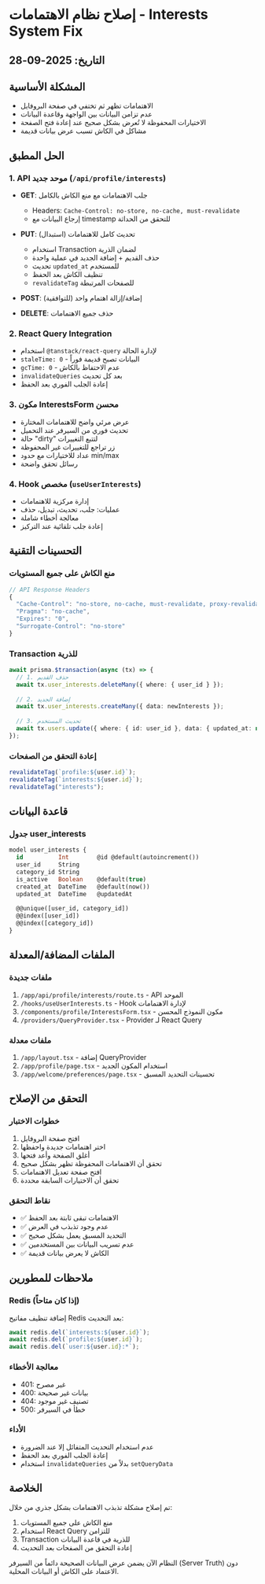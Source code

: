 # إصلاح نظام الاهتمامات - Interests System Fix

## التاريخ: 2025-09-28

## المشكلة الأساسية
- الاهتمامات تظهر ثم تختفي في صفحة البروفايل
- عدم تزامن البيانات بين الواجهة وقاعدة البيانات
- الاختيارات المحفوظة لا تُعرض بشكل صحيح عند إعادة فتح الصفحة
- مشاكل في الكاش تسبب عرض بيانات قديمة

## الحل المطبق

### 1. API موحد جديد (`/api/profile/interests`)
- **GET**: جلب الاهتمامات مع منع الكاش بالكامل
  - Headers: `Cache-Control: no-store, no-cache, must-revalidate`
  - إرجاع البيانات مع timestamp للتحقق من الحداثة
  
- **PUT**: تحديث كامل للاهتمامات (استبدال)
  - استخدام Transaction لضمان الذرية
  - حذف القديم + إضافة الجديد في عملية واحدة
  - تحديث `updated_at` للمستخدم
  - تنظيف الكاش بعد الحفظ
  - `revalidateTag` للصفحات المرتبطة

- **POST**: إضافة/إزالة اهتمام واحد (للتوافقية)
- **DELETE**: حذف جميع الاهتمامات

### 2. React Query Integration
- استخدام `@tanstack/react-query` لإدارة الحالة
- `staleTime: 0` - البيانات تصبح قديمة فوراً
- `gcTime: 0` - عدم الاحتفاظ بالكاش
- `invalidateQueries` بعد كل تحديث
- إعادة الجلب الفوري بعد الحفظ

### 3. مكون InterestsForm محسن
- عرض مرئي واضح للاهتمامات المختارة
- تحديث فوري من السيرفر عند التحميل
- حالة "dirty" لتتبع التغييرات
- زر تراجع للتغييرات غير المحفوظة
- عداد للاختيارات مع حدود min/max
- رسائل تحقق واضحة

### 4. Hook مخصص (`useUserInterests`)
- إدارة مركزية للاهتمامات
- عمليات: جلب، تحديث، تبديل، حذف
- معالجة أخطاء شاملة
- إعادة جلب تلقائية عند التركيز

## التحسينات التقنية

### منع الكاش على جميع المستويات
```typescript
// API Response Headers
{
  "Cache-Control": "no-store, no-cache, must-revalidate, proxy-revalidate",
  "Pragma": "no-cache",
  "Expires": "0",
  "Surrogate-Control": "no-store"
}
```

### Transaction للذرية
```typescript
await prisma.$transaction(async (tx) => {
  // 1. حذف القديم
  await tx.user_interests.deleteMany({ where: { user_id } });
  
  // 2. إضافة الجديد
  await tx.user_interests.createMany({ data: newInterests });
  
  // 3. تحديث المستخدم
  await tx.users.update({ where: { id: user_id }, data: { updated_at: new Date() } });
});
```

### إعادة التحقق من الصفحات
```typescript
revalidateTag(`profile:${user.id}`);
revalidateTag(`interests:${user.id}`);
revalidateTag("interests");
```

## قاعدة البيانات

### جدول user_interests
```sql
model user_interests {
  id          Int        @id @default(autoincrement())
  user_id     String     
  category_id String     
  is_active   Boolean    @default(true)
  created_at  DateTime   @default(now())
  updated_at  DateTime   @updatedAt
  
  @@unique([user_id, category_id])
  @@index([user_id])
  @@index([category_id])
}
```

## الملفات المضافة/المعدلة

### ملفات جديدة
1. `/app/api/profile/interests/route.ts` - API الموحد
2. `/hooks/useUserInterests.ts` - Hook لإدارة الاهتمامات
3. `/components/profile/InterestsForm.tsx` - مكون النموذج المحسن
4. `/providers/QueryProvider.tsx` - Provider لـ React Query

### ملفات معدلة
1. `/app/layout.tsx` - إضافة QueryProvider
2. `/app/profile/page.tsx` - استخدام المكون الجديد
3. `/app/welcome/preferences/page.tsx` - تحسينات التحديد المسبق

## التحقق من الإصلاح

### خطوات الاختبار
1. افتح صفحة البروفايل
2. اختر اهتمامات جديدة واحفظها
3. أغلق الصفحة وأعد فتحها
4. تحقق أن الاهتمامات المحفوظة تظهر بشكل صحيح
5. افتح صفحة تعديل الاهتمامات
6. تحقق أن الاختيارات السابقة محددة

### نقاط التحقق
- ✅ الاهتمامات تبقى ثابتة بعد الحفظ
- ✅ عدم وجود تذبذب في العرض
- ✅ التحديد المسبق يعمل بشكل صحيح
- ✅ عدم تسريب البيانات بين المستخدمين
- ✅ الكاش لا يعرض بيانات قديمة

## ملاحظات للمطورين

### Redis (إذا كان متاحاً)
إضافة تنظيف مفاتيح Redis بعد التحديث:
```typescript
await redis.del(`interests:${user.id}`);
await redis.del(`profile:${user.id}`);
await redis.del(`user:${user.id}:*`);
```

### معالجة الأخطاء
- 401: غير مصرح
- 400: بيانات غير صحيحة
- 404: تصنيف غير موجود
- 500: خطأ في السيرفر

### الأداء
- عدم استخدام التحديث المتفائل إلا عند الضرورة
- إعادة الجلب الفوري بعد الحفظ
- استخدام `invalidateQueries` بدلاً من `setQueryData`

## الخلاصة
تم إصلاح مشكلة تذبذب الاهتمامات بشكل جذري من خلال:
1. منع الكاش على جميع المستويات
2. استخدام React Query للتزامن
3. Transaction للذرية في قاعدة البيانات
4. إعادة التحقق من الصفحات بعد التحديث

النظام الآن يضمن عرض البيانات الصحيحة دائماً من السيرفر (Server Truth) دون الاعتماد على الكاش أو البيانات المحلية.
